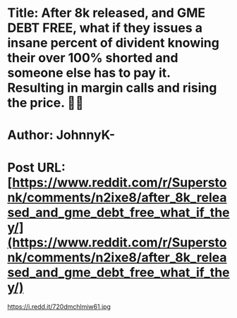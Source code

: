 # Title: After 8k released, and GME DEBT FREE, what if they issues a insane percent of divident knowing their over 100% shorted and someone else has to pay it. Resulting in margin calls and rising the price. 🤯🤯
# Author: JohnnyK-
# Post URL: [https://www.reddit.com/r/Superstonk/comments/n2ixe8/after_8k_released_and_gme_debt_free_what_if_they/](https://www.reddit.com/r/Superstonk/comments/n2ixe8/after_8k_released_and_gme_debt_free_what_if_they/)


https://i.redd.it/720dmchlmiw61.jpg